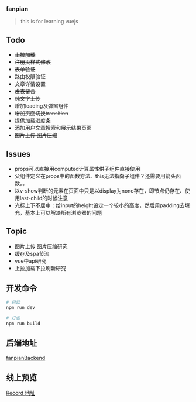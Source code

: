 ### fanpian
> this is  for learning vuejs

## Todo

- ~~上拉加载~~
- ~~注册页样式修改~~
- ~~表单验证~~
- ~~路由权限验证~~
- 文章详情设置
- ~~发表留言~~
- ~~纯文字上传~~
- ~~增加loading及弹窗组件~~
- ~~增加页面切换transition~~
- ~~提供加载进度条~~
- 添加用户文章搜索和展示结果页面
- ~~图片上传 图片压缩~~

## Issues

- props可以直接用computed计算属性供子组件直接使用
- 父组件定义在props中的函数方法、this无法指向子组件？还需要用箭头函数。。
- 以v-show判断的元素在页面中只是以display为none存在，即节点仍存在、使用last-child的时候注意
- 光标上下不居中：给input的height设定一个较小的高度，然后用padding去填充，基本上可以解决所有浏览器的问题

## Topic

- 图片上传 图片压缩研究
- 缓存及spa节流
- vue中api研究
- 上拉加载下拉刷新研究



## 开发命令
```bash
# 启动
npm run dev

# 打包
npm run build 
```

## 后端地址
[fanpianBackend](https://github.com/douglasvegas/fanpianBackend)

## 线上预览
[Record 地址](http://www.douglasvegas.com/)